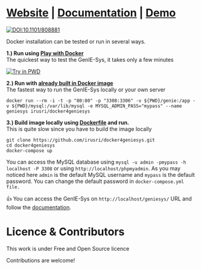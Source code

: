[Website](http://geniesys.org) | [Documentation](https://geniesys.gitbook.io) | [Demo](https://eucgenie.org) 
=======

[![DOI:10.1101/808881](https://zenodo.org/badge/DOI/10.1101/808881.svg)](https://doi.org/10.1101/808881)


Docker installation can be tested or run in several ways.

**1.\) Run using [Play with Docker](https://labs.play-with-docker.com/)**  
The quickest way to test the GenIE-Sys, it takes only a few minutes

[![Try in PWD](https://raw.githubusercontent.com/play-with-docker/stacks/master/assets/images/button.png)](https://labs.play-with-docker.com/?stack=https://raw.githubusercontent.com/irusri/docker4geniesys/master/pwd-stack.yml#)

**2.\) Run with [already built in Docker image](https://hub.docker.com/r/irusri/docker4geniesys)**                                                                          
The fastest way to run the GenIE-Sys locally or your own server
```text
docker run --rm -i -t -p "80:80" -p "3308:3306" -v ${PWD}/genie:/app -v ${PWD}/mysql:/var/lib/mysql -e MYSQL_ADMIN_PASS="mypass" --name geniesys irusri/docker4geniesys
```

**3.\) Build image locally using [Dockerfile](https://github.com/irusri/docker4geniesys) and run.**  
This is quite slow since you have to build the image locally

```text
git clone https://github.com/irusri/docker4geniesys.git  
cd docker4geniesys  
docker-compose up
```

You can access the MySQL database using `mysql -u admin -pmypass -h localhost -P 3308` or using `http://localhost/phpmyadmin`. As you may noticed here `admin` is the default MySQL username and `mypass` is the default  password. You can change the default password in `docker-compose.yml file.`

👍  You can access the GenIE-Sys on `http://localhost/geniesys/` URL and follow the  [documentation](https://app.gitbook.com/@geniesys/s/geniesys/for-administrators/installation).


Licence & Contributors
======================

This work is under Free and Open Source licence

Contributions are welcome!
